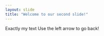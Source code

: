 ```yaml
---
layout: slide
title: "Welcome to our second slide!"
---
```

Exactly my text
Use the left arrow to go back!